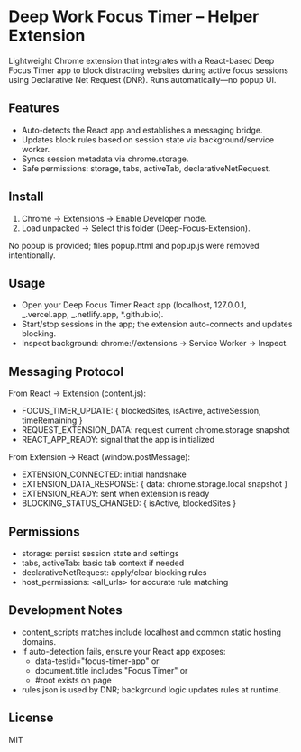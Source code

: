 # Deep Work Focus Timer – Helper Extension

Lightweight Chrome extension that integrates with a React-based Deep Focus Timer app to block distracting websites during active focus sessions using Declarative Net Request (DNR). Runs automatically—no popup UI.

## Features

- Auto-detects the React app and establishes a messaging bridge.
- Updates block rules based on session state via background/service worker.
- Syncs session metadata via chrome.storage.
- Safe permissions: storage, tabs, activeTab, declarativeNetRequest.

## Install

1. Chrome → Extensions → Enable Developer mode.
2. Load unpacked → Select this folder (Deep-Focus-Extension).

No popup is provided; files popup.html and popup.js were removed intentionally.

## Usage

- Open your Deep Focus Timer React app (localhost, 127.0.0.1, _.vercel.app, _.netlify.app, \*.github.io).
- Start/stop sessions in the app; the extension auto-connects and updates blocking.
- Inspect background: chrome://extensions → Service Worker → Inspect.

## Messaging Protocol

From React → Extension (content.js):

- FOCUS_TIMER_UPDATE: { blockedSites, isActive, activeSession, timeRemaining }
- REQUEST_EXTENSION_DATA: request current chrome.storage snapshot
- REACT_APP_READY: signal that the app is initialized

From Extension → React (window.postMessage):

- EXTENSION_CONNECTED: initial handshake
- EXTENSION_DATA_RESPONSE: { data: chrome.storage.local snapshot }
- EXTENSION_READY: sent when extension is ready
- BLOCKING_STATUS_CHANGED: { isActive, blockedSites }

## Permissions

- storage: persist session state and settings
- tabs, activeTab: basic tab context if needed
- declarativeNetRequest: apply/clear blocking rules
- host_permissions: <all_urls> for accurate rule matching

## Development Notes

- content_scripts matches include localhost and common static hosting domains.
- If auto-detection fails, ensure your React app exposes:
  - data-testid="focus-timer-app" or
  - document.title includes "Focus Timer" or
  - #root exists on page
- rules.json is used by DNR; background logic updates rules at runtime.

## License

MIT
